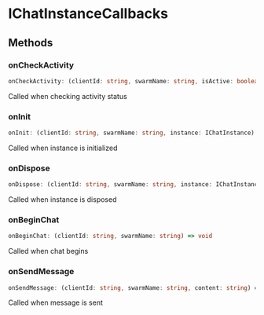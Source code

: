 # IChatInstanceCallbacks

## Methods

### onCheckActivity

```ts
onCheckActivity: (clientId: string, swarmName: string, isActive: boolean, lastActivity: number) => void
```

Called when checking activity status

### onInit

```ts
onInit: (clientId: string, swarmName: string, instance: IChatInstance) => void
```

Called when instance is initialized

### onDispose

```ts
onDispose: (clientId: string, swarmName: string, instance: IChatInstance) => void
```

Called when instance is disposed

### onBeginChat

```ts
onBeginChat: (clientId: string, swarmName: string) => void
```

Called when chat begins

### onSendMessage

```ts
onSendMessage: (clientId: string, swarmName: string, content: string) => void
```

Called when message is sent
